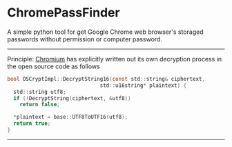 # ChromePassFinder
A simple python tool for get Google Chrome web browser's storaged passwords without permission or computer password.


---


Principle:
[Chromium](https://source.chromium.org/chromium/chromium/src/+/main:components/os_crypt/sync/os_crypt_win.cc;l=1?q=os_crypt_win&sq=&ss=chromium ) has explicitly written out its own decryption process in the open source code as follows
```c
bool OSCryptImpl::DecryptString16(const std::string& ciphertext,
                              std::u16string* plaintext) {
  std::string utf8;
  if (!DecryptString(ciphertext, &utf8))
    return false;

  *plaintext = base::UTF8ToUTF16(utf8);
  return true;
}
```

---


